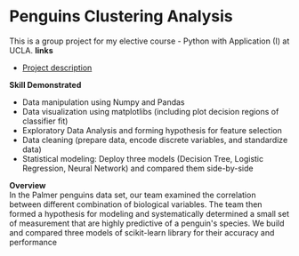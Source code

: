 # Penguins Clustering Analysis

This is a group project for my elective course - Python with Application (I) at UCLA.
**links**
* [Project description](https://philchodrow.github.io/PIC16A/project/)

**Skill Demonstrated**
* Data manipulation using Numpy and Pandas
* Data visualization using matplotlibs (including plot decision regions of classifier fit)
* Exploratory Data Analysis and forming hypothesis for feature selection
* Data cleaning (prepare data, encode discrete variables, and standardize data)
* Statistical modeling: Deploy three models (Decision Tree, Logistic Regression, Neural Network) and compared them side-by-side

**Overview**<br>
In the Palmer penguins data set, our team examined the correlation between different combination of biological variables. The team then formed a hypothesis for modeling and systematically determined a small set of measurement that are highly predictive of a penguin's species. We build and compared three models of scikit-learn library for their accuracy and performance
